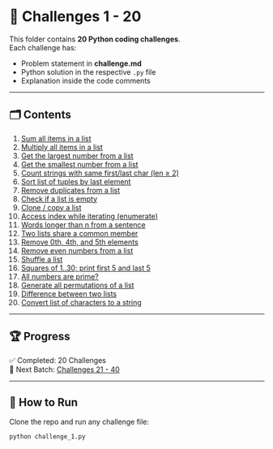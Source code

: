 # 🚀 Challenges 1 - 20

This folder contains **20 Python coding challenges**.  
Each challenge has:
- Problem statement in **challenge.md**
- Python solution in the respective `.py` file
- Explanation inside the code comments  

---

## 🗂️ Contents
1. [Sum all items in a list](#1-sum-all-items-in-a-list)
2. [Multiply all items in a list](#2-multiply-all-items-in-a-list)
3. [Get the largest number from a list](#3-get-the-largest-number-from-a-list)
4. [Get the smallest number from a list](#4-get-the-smallest-number-from-a-list)
5. [Count strings with same first/last char (len ≥ 2)](#5-count-strings-with-same-firstlast-char-len--2)
6. [Sort list of tuples by last element](#6-sort-list-of-tuples-by-last-element)
7. [Remove duplicates from a list](#7-remove-duplicates-from-a-list)
8. [Check if a list is empty](#8-check-if-a-list-is-empty)
9. [Clone / copy a list](#9-clone--copy-a-list)
10. [Access index while iterating (enumerate)](#10-access-index-while-iterating-enumerate)
11. [Words longer than n from a sentence](#11-words-longer-than-n-from-a-sentence)
12. [Two lists share a common member](#12-two-lists-share-a-common-member)
13. [Remove 0th, 4th, and 5th elements](#13-remove-0th-4th-and-5th-elements)
14. [Remove even numbers from a list](#14-remove-even-numbers-from-a-list)
15. [Shuffle a list](#15-shuffle-a-list)
16. [Squares of 1..30; print first 5 and last 5](#16-squares-of-130-print-first-5-and-last-5)
17. [All numbers are prime?](#17-all-numbers-are-prime)
18. [Generate all permutations of a list](#18-generate-all-permutations-of-a-list)
19. [Difference between two lists](#19-difference-between-two-lists)
20. [Convert list of characters to a string](#20-convert-list-of-characters-to-a-string)

---

## 🏆 Progress
✅ Completed: 20 Challenges  
📂 Next Batch: [Challenges 21 - 40](../Challenge%2021%20-%2040/)  

---

## 📖 How to Run
Clone the repo and run any challenge file:
```bash
python challenge_1.py
